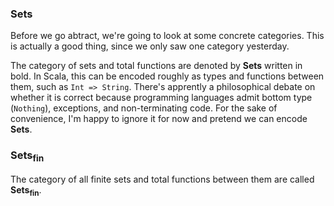 
### Sets

Before we go abtract, we're going to look at some concrete categories.
This is actually a good thing, since we only saw one category yesterday.

The category of sets and total functions are denoted by **Sets** written in bold.
In Scala, this can be encoded roughly as types and functions between them, such as `Int => String`. There's apprently a philosophical debate on whether it is correct because programming languages admit bottom type (`Nothing`), exceptions, and non-terminating code. For the sake of convenience, I'm happy to ignore it for now and pretend we can encode **Sets**.

### Sets<sub>fin</sub>

The category of all finite sets and total functions between them are called **Sets<sub>fin</sub>**.
